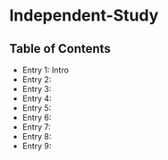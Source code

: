 # Independent-Study

## Table of Contents

+ Entry 1: Intro 
+ Entry 2:
+ Entry 3:
+ Entry 4:
+ Entry 5:
+ Entry 6:
+ Entry 7:
+ Entry 8:
+ Entry 9:
